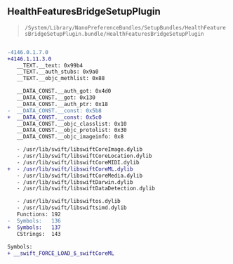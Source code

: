 ## HealthFeaturesBridgeSetupPlugin

> `/System/Library/NanoPreferenceBundles/SetupBundles/HealthFeaturesBridgeSetupPlugin.bundle/HealthFeaturesBridgeSetupPlugin`

```diff

-4146.0.1.7.0
+4146.1.11.3.0
   __TEXT.__text: 0x99b4
   __TEXT.__auth_stubs: 0x9a0
   __TEXT.__objc_methlist: 0x88

   __DATA_CONST.__auth_got: 0x4d0
   __DATA_CONST.__got: 0x130
   __DATA_CONST.__auth_ptr: 0x18
-  __DATA_CONST.__const: 0x5b8
+  __DATA_CONST.__const: 0x5c0
   __DATA_CONST.__objc_classlist: 0x10
   __DATA_CONST.__objc_protolist: 0x30
   __DATA_CONST.__objc_imageinfo: 0x8

   - /usr/lib/swift/libswiftCoreImage.dylib
   - /usr/lib/swift/libswiftCoreLocation.dylib
   - /usr/lib/swift/libswiftCoreMIDI.dylib
+  - /usr/lib/swift/libswiftCoreML.dylib
   - /usr/lib/swift/libswiftCoreMedia.dylib
   - /usr/lib/swift/libswiftDarwin.dylib
   - /usr/lib/swift/libswiftDataDetection.dylib

   - /usr/lib/swift/libswiftos.dylib
   - /usr/lib/swift/libswiftsimd.dylib
   Functions: 192
-  Symbols:   136
+  Symbols:   137
   CStrings:  143
 
Symbols:
+ __swift_FORCE_LOAD_$_swiftCoreML

```
